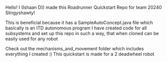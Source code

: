 Hello! 
I (Ishaan D)) made this Roadrunner Quickstart Repo for team 20240 Slingyshawty!

This is beneficial because it has a SampleAutoConcept.java file which basically is an ITD autonomous program
I have created code for all subsystems and set up this repo in such a way, that when cloned can be easily used for any robot

Check out the mechanisms_and_movement folder which includes everything I created :)
This quickstart is made for a 2 deadwheel robot

